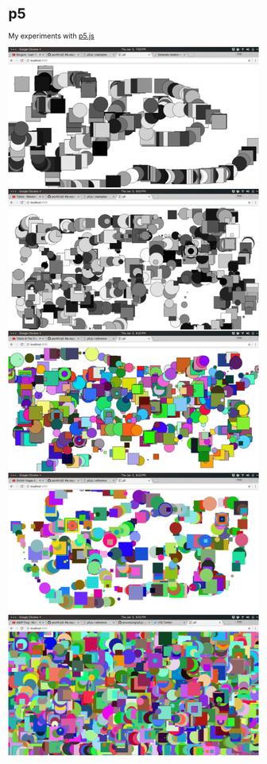 # p5
My experiments with [p5.js](http://p5js.org/)

![](screenshots/1.png)
![](screenshots/2.png)
![](screenshots/3.png)
![](screenshots/4.png)
![](screenshots/5.png)
